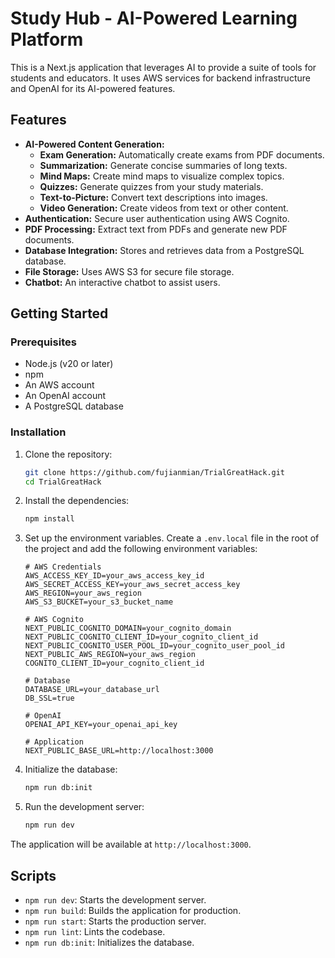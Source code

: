 # Study Hub - AI-Powered Learning Platform

This is a Next.js application that leverages AI to provide a suite of tools for students and educators. It uses AWS services for backend infrastructure and OpenAI for its AI-powered features.

## Features

*   **AI-Powered Content Generation:**
    *   **Exam Generation:** Automatically create exams from PDF documents.
    *   **Summarization:** Generate concise summaries of long texts.
    *   **Mind Maps:** Create mind maps to visualize complex topics.
    *   **Quizzes:** Generate quizzes from your study materials.
    *   **Text-to-Picture:** Convert text descriptions into images.
    *   **Video Generation:** Create videos from text or other content.
*   **Authentication:** Secure user authentication using AWS Cognito.
*   **PDF Processing:** Extract text from PDFs and generate new PDF documents.
*   **Database Integration:** Stores and retrieves data from a PostgreSQL database.
*   **File Storage:** Uses AWS S3 for secure file storage.
*   **Chatbot:** An interactive chatbot to assist users.

## Getting Started

### Prerequisites

*   Node.js (v20 or later)
*   npm
*   An AWS account
*   An OpenAI account
*   A PostgreSQL database

### Installation

1.  Clone the repository:
    ```bash
    git clone https://github.com/fujianmian/TrialGreatHack.git
    cd TrialGreatHack
    ```

2.  Install the dependencies:
    ```bash
    npm install
    ```

3.  Set up the environment variables. Create a `.env.local` file in the root of the project and add the following environment variables:

    ```
    # AWS Credentials
    AWS_ACCESS_KEY_ID=your_aws_access_key_id
    AWS_SECRET_ACCESS_KEY=your_aws_secret_access_key
    AWS_REGION=your_aws_region
    AWS_S3_BUCKET=your_s3_bucket_name

    # AWS Cognito
    NEXT_PUBLIC_COGNITO_DOMAIN=your_cognito_domain
    NEXT_PUBLIC_COGNITO_CLIENT_ID=your_cognito_client_id
    NEXT_PUBLIC_COGNITO_USER_POOL_ID=your_cognito_user_pool_id
    NEXT_PUBLIC_AWS_REGION=your_aws_region
    COGNITO_CLIENT_ID=your_cognito_client_id

    # Database
    DATABASE_URL=your_database_url
    DB_SSL=true

    # OpenAI
    OPENAI_API_KEY=your_openai_api_key

    # Application
    NEXT_PUBLIC_BASE_URL=http://localhost:3000
    ```

4.  Initialize the database:
    ```bash
    npm run db:init
    ```

5.  Run the development server:
    ```bash
    npm run dev
    ```

The application will be available at `http://localhost:3000`.

## Scripts

*   `npm run dev`: Starts the development server.
*   `npm run build`: Builds the application for production.
*   `npm run start`: Starts the production server.
*   `npm run lint`: Lints the codebase.
*   `npm run db:init`: Initializes the database.
